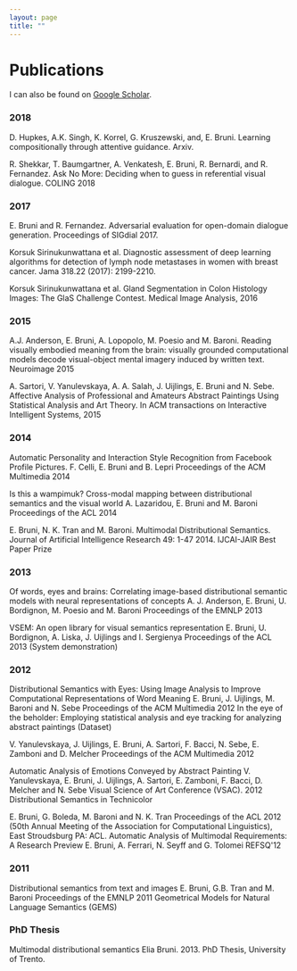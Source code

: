 ```yaml
---
layout: page
title: ""
---
```


# Publications

I can also be found on [Google Scholar](https://scholar.google.com/citations?user=Oyb3NYgAAAAJ&hl=en).

### 2018
D. Hupkes, A.K. Singh, K. Korrel, G. Kruszewski, and, E. Bruni. Learning compositionally 
through attentive guidance. Arxiv.

R. Shekkar, T. Baumgartner, A. Venkatesh, E. Bruni, R. Bernardi, and R. Fernandez. Ask No More: Deciding when 
to guess in referential visual dialogue. COLING 2018

### 2017
E. Bruni and R. Fernandez. Adversarial evaluation for open-domain 
dialogue generation. Proceedings of SIGdial 2017.

Korsuk Sirinukunwattana et al. Diagnostic assessment of deep learning algorithms for detection of 
lymph node metastases in women with breast cancer. Jama 318.22 (2017): 2199-2210.

Korsuk Sirinukunwattana et al. Gland Segmentation in Colon Histology Images: The GlaS Challenge Contest. 
Medical Image Analysis, 2016

### 2015
A.J. Anderson, E. Bruni, A. Lopopolo, M. Poesio and M. Baroni. 
Reading visually embodied meaning from the brain: visually grounded computational 
models decode visual-object mental imagery induced by written text. Neuroimage 2015

A. Sartori, V. Yanulevskaya, A. A. Salah, J. Uijlings, E. Bruni and N. Sebe. 
Affective Analysis of Professional and Amateurs Abstract Paintings 
Using Statistical Analysis and Art Theory. In ACM transactions on 
Interactive Intelligent Systems, 2015


### 2014

Automatic Personality and Interaction Style Recognition from Facebook Profile Pictures.
F. Celli, E. Bruni and B. Lepri
Proceedings of the ACM Multimedia 2014 

Is this a wampimuk? Cross-modal mapping between distributional semantics and the visual world
A. Lazaridou, E. Bruni and M. Baroni
Proceedings of the ACL 2014 

E. Bruni, N. K. Tran and M. Baroni. Multimodal Distributional Semantics. 
Journal of Artificial Intelligence 
Research 49: 1-47 2014. IJCAI-JAIR Best Paper Prize

### 2013

Of words, eyes and brains: Correlating image-based distributional semantic models with neural representations of concepts
A. J. Anderson, E. Bruni, U. Bordignon, M. Poesio and M. Baroni
Proceedings of the EMNLP 2013

VSEM: An open library for visual semantics representation
E. Bruni, U. Bordignon, A. Liska, J. Uijlings and I. Sergienya
Proceedings of the ACL 2013 (System demonstration)

### 2012

Distributional Semantics with Eyes: Using Image Analysis to Improve Computational Representations of Word Meaning
E. Bruni, J. Uijlings, M. Baroni and N. Sebe
Proceedings of the ACM Multimedia 2012
In the eye of the beholder: Employing statistical analysis and eye tracking for analyzing abstract paintings
(Dataset)

V. Yanulevskaya, J. Uijlings, E. Bruni, A. Sartori, F. Bacci, N. Sebe, E. Zamboni and D. Melcher
Proceedings of the ACM Multimedia 2012

Automatic Analysis of Emotions Conveyed by Abstract Painting
V. Yanulevskaya, E. Bruni, J. Uijlings, A. Sartori, E. Zamboni, F. Bacci, D. Melcher and N. Sebe
Visual Science of Art Conference (VSAC). 2012
Distributional Semantics in Technicolor

E. Bruni, G. Boleda, M. Baroni and N. K. Tran
Proceedings of the ACL 2012 (50th Annual Meeting of the Association for Computational Linguistics), East Stroudsburg PA: ACL.
Automatic Analysis of Multimodal Requirements: A Research Preview
E. Bruni, A. Ferrari, N. Seyff and G. Tolomei
REFSQ'12

### 2011

Distributional semantics from text and images
E. Bruni, G.B. Tran and M. Baroni
Proceedings of the EMNLP 2011 Geometrical Models for Natural Language Semantics (GEMS) 

### PhD Thesis

Multimodal distributional semantics Elia Bruni.  2013. PhD Thesis, University of Trento.